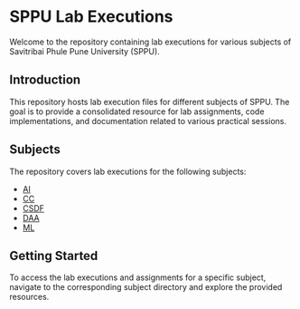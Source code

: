 # SPPU Lab Executions

Welcome to the repository containing lab executions for various subjects of Savitribai Phule Pune University (SPPU).

## Introduction

This repository hosts lab execution files for different subjects of SPPU. The goal is to provide a consolidated resource for lab assignments, code implementations, and documentation related to various practical sessions.

## Subjects

The repository covers lab executions for the following subjects:

- [AI](./AI/)
- [CC](./CC/)
- [CSDF](./CSDF/)
- [DAA](./DAA/)
- [ML](./ML/)

<!-- You can add more subjects and their respective links -->

## Getting Started

To access the lab executions and assignments for a specific subject, navigate to the corresponding subject directory and explore the provided resources.
